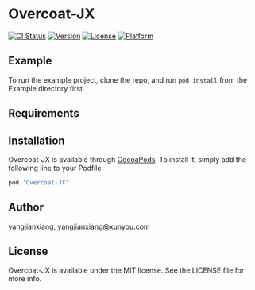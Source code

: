 # Overcoat-JX

[![CI Status](https://img.shields.io/travis/yangjianxiang/Overcoat-JX.svg?style=flat)](https://travis-ci.org/yangjianxiang/Overcoat-JX)
[![Version](https://img.shields.io/cocoapods/v/Overcoat-JX.svg?style=flat)](https://cocoapods.org/pods/Overcoat-JX)
[![License](https://img.shields.io/cocoapods/l/Overcoat-JX.svg?style=flat)](https://cocoapods.org/pods/Overcoat-JX)
[![Platform](https://img.shields.io/cocoapods/p/Overcoat-JX.svg?style=flat)](https://cocoapods.org/pods/Overcoat-JX)

## Example

To run the example project, clone the repo, and run `pod install` from the Example directory first.

## Requirements

## Installation

Overcoat-JX is available through [CocoaPods](https://cocoapods.org). To install
it, simply add the following line to your Podfile:

```ruby
pod 'Overcoat-JX'
```

## Author

yangjianxiang, yangjianxiang@xunyou.com

## License

Overcoat-JX is available under the MIT license. See the LICENSE file for more info.
